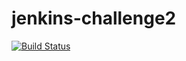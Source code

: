 # jenkins-challenge2
[![Build Status](http://ec2-18-208-237-113.compute-1.amazonaws.com/buildStatus/icon?job=jenkins-challenge2)](http://ec2-18-208-237-113.compute-1.amazonaws.com/job/jenkins-challenge2/)
